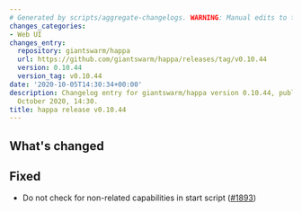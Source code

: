 ```yaml
---
# Generated by scripts/aggregate-changelogs. WARNING: Manual edits to this files will be overwritten.
changes_categories:
- Web UI
changes_entry:
  repository: giantswarm/happa
  url: https://github.com/giantswarm/happa/releases/tag/v0.10.44
  version: 0.10.44
  version_tag: v0.10.44
date: '2020-10-05T14:30:34+00:00'
description: Changelog entry for giantswarm/happa version 0.10.44, published on 05
  October 2020, 14:30.
title: happa release v0.10.44
---
```


## What's changed

## Fixed

- Do not check for non-related capabilities in start script ([#1893](https://github.com/giantswarm/happa/pull/1893))

